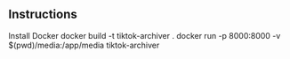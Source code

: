 ## Instructions
Install Docker
docker build -t tiktok-archiver .
docker run -p 8000:8000 -v $(pwd)/media:/app/media tiktok-archiver
